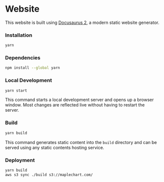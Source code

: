 # Website

This website is built using [Docusaurus 2](https://docusaurus.io/), a modern static website generator.

### Installation

```sh
yarn
```

### Dependencies

```sh
npm install --global yarn
```

### Local Development

```sh
yarn start
```

This command starts a local development server and opens up a browser window. Most changes are reflected live without having to restart the server.

### Build

```sh
yarn build
```

This command generates static content into the `build` directory and can be served using any static contents hosting service.

### Deployment

```sh
yarn build
aws s3 sync ./build s3://maplechart.com/
```
